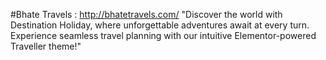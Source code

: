 #Bhate Travels : http://bhatetravels.com/
"Discover the world with Destination Holiday, where unforgettable adventures await at every turn. Experience seamless travel planning with our intuitive Elementor-powered Traveller theme!"
